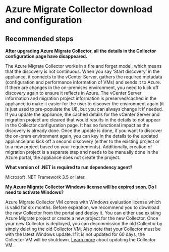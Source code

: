 <properties
	pageTitle="Azure Migrate Collector download and configuration"
	description="Issues and guidance regarding Azure Migrate Collector download and configuration"
	service="microsoft.migrate"
	resource="projects"
	authors="nsoneji"
	displayOrder=""
	selfHelpType="generic"
	supportTopicIds="32593689, 32593688"
	resourceTags=""
	productPesIds="16348"
	cloudEnvironments="public"
/>

# Azure Migrate Collector download and configuration

## **Recommended steps**

**After upgrading Azure Migrate Collector, all the details in the Collector configuration page have disappeared.** 

The Azure Migrate Collector works in a fire and forget model, which means that the discovery is not continuous. When you say ‘Start discovery’ in the appliance, it connects to the vCenter Server, gathers the required metadata (configuration and performance information of VMs) and sends it to Azure. If there are changes in the on-premises environment, you need to kick off discovery again to ensure it reflects in Azure. The vCenter Server information and migration project information is preserved/cached in the appliance to make it easier for the user to discover the environment again (it is just used to pre-populate the UI), but you can always change it if needed. If you update the appliance, the cached details for the vCenter Server and migration project are cleared that would results in the details to not appear in the Collector configuration page. It has no functional impact as the discovery is already done. Once the update is done, if you want to discover the on-prem environment again, you can key in the details to the updated appliance and kick off a second discovery (either to the existing project or to a new project based on your requirements). Additionally, creation of migration project is a separate step and needs to be manually done in the Azure portal, the appliance does not create the project.

**What version of .NET is required to run dependency agent?**

Microsoft .NET Framework 3.5 or later.

**My Azure Migrate Collector Windows license will be expired soon. Do I need to activate Windows?**

Azure Migrate Collector VM comes with Windows evaluation license which is valid for six months. Before expiration, we recommend you to download the new Collector from the portal and deploy it. You can either use existing Azure Migrate project or create a new project for the new Collector. Once your new Collector is deployed, you can decommission the old Collector by simply deleting the old Collector VM. 
Also note that your Collector must be with the latest Windows update. If it is not updated for 60 days, the Collector VM will be shutdown. [Learn more](https://docs.microsoft.com/azure/migrate/concepts-collector#updating-the-collector-vm) about updating the Collector VM.

